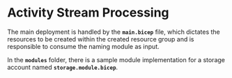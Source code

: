 # Activity Stream Processing

The main deployment is handled by the **`main.bicep`** file, which dictates the resources to be created within the created resource group and is responsible to consume the naming module as input.

In the **`modules`** folder, there is a sample module implementation for a storage account named **`storage.module.bicep`**.
